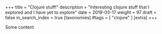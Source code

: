 +++
title = "Clojure stuff!"
description = "Interesting clojure stuff that I explored and I have yet to explore"
date = 2019-03-17
weight = 97
draft = false
in_search_index = true
[taxonomies]
#tags = [ "clojure" ]
[extra]
+++

Some content
